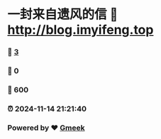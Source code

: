 # 一封来自遗风的信 :link: http://blog.imyifeng.top 
### :page_facing_up: [3](http://blog.imyifeng.top/tag.html) 
### :speech_balloon: 0 
### :hibiscus: 600 
### :alarm_clock: 2024-11-14 21:21:40 
### Powered by :heart: [Gmeek](https://github.com/Meekdai/Gmeek)
